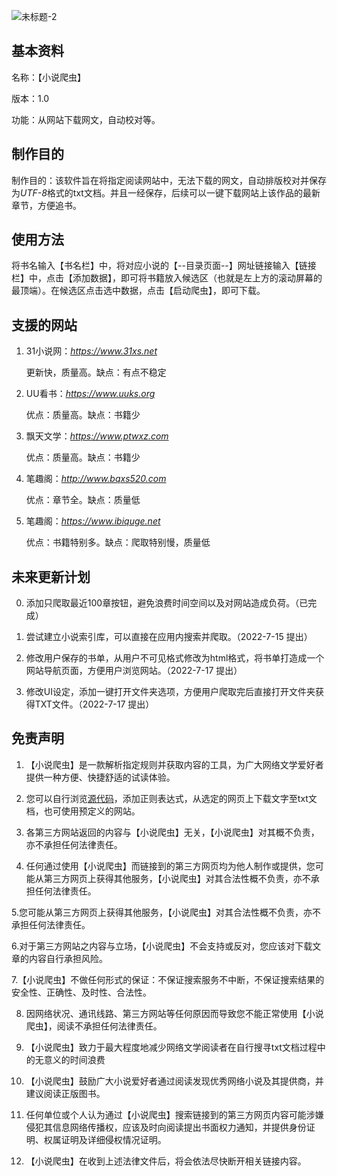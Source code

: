 ![未标题-2](https://user-images.githubusercontent.com/78750074/179153333-c544e2c9-b499-43d4-96a2-79edf1a1ee0c.jpg)

## **基本资料**

名称：【小说爬虫】

版本：1.0

功能：从网站下载网文，自动校对等。


## **制作目的**

制作目的：该软件旨在将指定阅读网站中，无法下载的网文，自动排版校对并保存为*UTF-8*格式的txt文档。并且一经保存，后续可以一键下载网站上该作品的最新章节，方便追书。


## **使用方法**

将书名输入【书名栏】中，将对应小说的【--目录页面--】网址链接输入【链接栏】中，点击【添加数据】，即可将书籍放入候选区（也就是左上方的滚动屏幕的最顶端）。在候选区点击选中数据，点击【启动爬虫】，即可下载。


## **支援的网站**

1. 31小说网：*https://www.31xs.net*
  
    更新快，质量高。缺点：有点不稳定

2. UU看书：*https://www.uuks.org*
  
    优点：质量高。缺点：书籍少

3. 飘天文学：*https://www.ptwxz.com*
  
    优点：质量高。缺点：书籍少

4. 笔趣阁：*http://www.bqxs520.com*
  
    优点：章节全。缺点：质量低

5. 笔趣阁：*https://www.ibiquge.net*
  
    优点：书籍特别多。缺点：爬取特别慢，质量低
    


## **未来更新计划**

0. 添加只爬取最近100章按钮，避免浪费时间空间以及对网站造成负荷。（已完成）

1. 尝试建立小说索引库，可以直接在应用内搜索并爬取。（2022-7-15 提出）
  
2. 修改用户保存的书单，从用户不可见格式修改为html格式，将书单打造成一个网站导航页面，方便用户浏览网站。（2022-7-17 提出）
  
3. 修改UI设定，添加一键打开文件夹选项，方便用户爬取完后直接打开文件夹获得TXT文件。（2022-7-17 提出）



## **免责声明**

1. 【小说爬虫】是一款解析指定规则并获取内容的工具，为广大网络文学爱好者提供一种方便、快捷舒适的试读体验。

2. 您可以自行浏览[源代码](https://github.com/Henryyy-Hung/Web-Spider-of-Chinese-Fiction/blob/main/src/NovelSpider.py)，添加正则表达式，从选定的网页上下载文字至txt文档，也可使用预定义的网站。

3. 各第三方网站返回的内容与【小说爬虫】无关，【小说爬虫】对其概不负责，亦不承担任何法律责任。

4. 任何通过使用【小说爬虫】而链接到的第三方网页均为他人制作或提供，您可能从第三方网页上获得其他服务，【小说爬虫】对其合法性概不负责，亦不承担任何法律责任。

5.您可能从第三方网页上获得其他服务，【小说爬虫】对其合法性概不负责，亦不承担任何法律责任。

6.对于第三方网站之内容与立场，【小说爬虫】不会支持或反对，您应该对下载文章的内容自行承担风险。

7.【小说爬虫】不做任何形式的保证：不保证搜索服务不中断，不保证搜索结果的安全性、正确性、及时性、合法性。

8. 因网络状况、通讯线路、第三方网站等任何原因而导致您不能正常使用【小说爬虫】，阅读不承担任何法律责任。

9. 【小说爬虫】致力于最大程度地减少网络文学阅读者在自行搜寻txt文档过程中的无意义的时间浪费

10. 【小说爬虫】鼓励广大小说爱好者通过阅读发现优秀网络小说及其提供商，并建议阅读正版图书。

11. 任何单位或个人认为通过【小说爬虫】搜索链接到的第三方网页内容可能涉嫌侵犯其信息网络传播权，应该及时向阅读提出书面权力通知，并提供身份证明、权属证明及详细侵权情况证明。

12. 【小说爬虫】在收到上述法律文件后，将会依法尽快断开相关链接内容。
